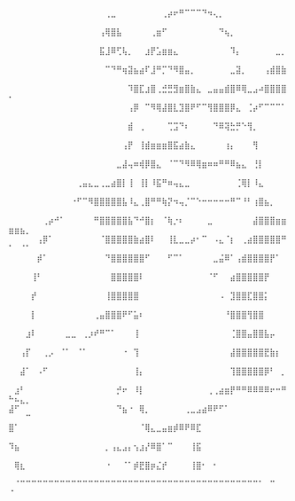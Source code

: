 <!-- ### Welcome  -->
⠀⠀⠀⠀⠀⠀⠀⠀⠀⠀⠀⠀⠀⠀⠀⠀⠀⢀⣀⠀⠀⠀⠀⠀⠀⠀⠀⢀⡴⠖⠛⠉⠉⠉⠙⠲⢄⡀⠀⠀⠀⠀⠀⠀⠀⠀⠀⠀⠀⠀⠀⠀⠀
⠀⠀⠀⠀⠀⠀⠀⠀⠀⠀⠀⠀⠀⠀⠀⠀⢠⢿⣿⣧⠀⠀⠀⠀⠀⢀⣶⠋⠀⠀⠀⠀⠀⠀⠀⠀⠀⠙⢦⡀⠀⠀⠀⠀⠀⠀⠀⠀⠀⠀⠀⠀⠀
⠀⠀⠀⠀⠀⠀⠀⠀⠀⠀⠀⠀⠀⠀⠀⠀⣯⣸⠿⢋⢧⡀⠀⠀⣰⡟⣡⣶⣶⣄⠀⠀⠀⠀⠀⠀⠀⠀⠀⠹⡄⠀⠀⠀⠀⠀⠀⣀⡀⠀⠀⠀⠀
⠀⠀⠀⠀⠀⠀⠀⠀⠀⠀⠀⠀⠀⠀⠀⠀⠀⠉⠙⠛⢶⣽⣦⣴⠏⣸⠛⡉⠙⠻⣿⣤⡀⠀⠀⠀⠀⠀⠀⣀⣽⡀⠀⠀⠀⢠⣾⣿⣷⠀⠀⠀⠀
⠀⠀⠀⠀⠀⠀⠀⠀⠀⠀⠀⠀⠀⠀⠀⠀⠀⠀⠀⠀⠀⠹⣿⣏⣰⣿⢀⣚⣛⣻⣶⣿⣷⣄⠀⣀⣤⣤⣾⣿⠿⢿⣀⣠⠴⣿⣿⣿⣿⠂⠀⠀⠀
⠀⠀⠀⠀⠀⠀⠀⠀⠀⠀⠀⠀⠀⠀⠀⠀⠀⠀⠀⠀⠀⢠⡿⠀⠉⠻⢿⣼⣿⣇⣹⣿⠟⠋⠉⢻⣿⣿⣿⡿⣄⠀⢈⡴⠋⠉⠉⠉⠁⠀⠀⠀⠀
⠀⠀⠀⠀⠀⠀⠀⠀⠀⠀⠀⠀⠀⠀⠀⠀⠀⠀⠀⠀⠀⣾⠀⢀⠀⠀⠀⠀⢉⣩⠙⠆⠀⠀⠀⠀⠙⠿⢽⣓⡛⠑⢻⡀⠀⠀⠀⠀⠀⠀⠀⠀⠀
⠀⠀⠀⠀⠀⠀⠀⠀⠀⠀⠀⠀⠀⠀⠀⠀⠀⠀⠀⠀⢠⡟⠀⢸⣾⣶⣶⣶⣿⣯⣴⣷⣄⠀⠀⠀⠀⠀⢰⡄⠀⠀⠀⢻⠀⠀⠀⠀⠀⠀⠀⠀⠀
⠀⠀⠀⠀⠀⠀⠀⠀⠀⠀⠀⠀⠀⠀⠀⠀⠀⠀⠀⣀⣼⢤⠶⢾⡿⣿⣄⠀⠈⠉⠙⠻⠿⢿⣶⠶⠶⠛⠛⠿⣦⣄⠀⢘⡇⠀⠀⠀⠀⠀⠀⠀⠀
⠀⠀⠀⠀⠀⠀⠀⠀⠀⠀⠀⠀⢀⣤⣄⣀⢀⣀⣴⣿⡇⢸⠀⢸⡇⠸⣯⠛⠶⢤⣄⣀⠀⠀⠀⠀⠀⠀⠀⠀⢈⢿⡇⠸⣄⠀⠀⠀⠀⠀⠀⠀⠀
⠀⠀⠀⠀⠀⠀⠀⠀⠀⠀⠀⠐⠋⠉⠻⣿⣿⣿⣿⣿⣧⠸⣄⢀⣿⠛⠛⢷⡝⠲⢤⡈⠉⠑⠒⠒⠒⠒⠒⠛⠉⠘⠃⢰⣿⣦⡀⠀⠀⠀⠀⠀⠀
⠀⠀⠀⠀⠀⠀⢀⡴⠚⠁⠀⠀⠀⠀⠀⠛⣿⣿⣿⣿⣿⣧⠙⠚⣿⡆⠀⠈⢷⡐⠆⠀⠀⠀⠀⣀⠀⠀⠀⠀⠀⠀⠀⣼⣿⣿⣿⣶⣶⣶⣶⣦⡀
⠀⠀⠀⠀⠀⢠⡿⠁⠀⠀⠀⠀⠀⠀⠀⠀⠈⣿⣿⣿⣿⣿⣷⣴⣿⠇⠀⠀⢸⣇⣀⣀⡴⠂⠉⠀⠠⣄⠈⡆⠀⢀⣴⣿⣿⣿⣿⣿⠛⠁⠀⠈⠁
⠀⠀⠀⠀⠀⡾⠁⠀⠀⠀⠀⠀⠀⠀⠀⠀⠀⠙⣿⣿⣿⣿⣿⣿⠋⠀⠀⠀⠋⠉⠁⠀⠀⠀⠀⠀⣀⣬⠿⠁⢠⣾⣿⣿⣿⣿⡟⠁⠀⠀⠀⠀⠀
⠀⠀⠀⠀⢸⠃⠀⠀⠀⠀⠀⠀⠀⠀⠀⠀⠀⠀⣿⣿⣿⣿⣿⠇⠀⠀⠀⠀⠀⠀⠀⠀⠀⠀⠀⠈⠋⠀⠀⣴⣿⣿⣿⣿⣿⡟⠀⠀⠀⠀⠀⠀⠀
⠀⠀⠀⠀⡞⠀⠀⠀⠀⠀⠀⠀⠀⠀⠀⠀⠀⢸⣿⣿⣿⣿⣿⠀⠀⠀⠀⠀⠀⠀⠀⠀⠀⠀⠀⠀⠀⠠⠀⣹⣿⣿⣏⣿⣿⡅⠀⠀⠀⠀⠀⠀⠀
⠀⠀⠀⠀⡇⠀⠀⠀⠀⠀⠀⠀⠀⠀⠀⢀⣤⣿⣿⣿⠟⠋⣥⠆⠀⠀⠀⠀⠀⠀⠀⠀⠀⠀⠀⠀⠀⠀⠘⣿⣿⣿⢻⣿⣿⠀⠀⠀⠀⠀⠀⠀⠀
⠀⠀⠀⣰⠇⠀⠀⠀⠀⠀⣀⣀⠀⢀⡰⠞⠛⠉⠁⠀⠀⠀⢸⠀⠀⠀⠀⠀⠀⠀⠀⠀⠀⠀⠀⠀⠀⠀⠀⢈⣿⣿⣤⣿⣿⣧⡤⠀⠀⠀⠀⠀⠀
⠀⠀⢠⡏⠀⠀⢀⡠⠀⠈⠁⠀⠈⠁⠀⠀⠀⠀⠀⠀⠐⠀⢹⠀⠀⠀⠀⠀⠀⠀⠀⠀⠀⠀⠀⠀⠀⠀⠀⣼⣿⣿⣿⣿⣿⣟⣷⡆⠀⠀⠀⠀⠀
⠀⠀⣼⠁⠀⠠⠋⠀⠀⠀⠀⠀⠀⠀⠀⠀⠀⠀⠀⠀⠀⠀⢸⡄⠀⠀⠀⠀⠀⠀⠀⠀⠀⠀⠀⠀⠀⠀⠀⢹⣿⣿⣿⣿⣿⡿⠃⠀⡀⠀⠀⠀⠀
⠀⣰⠃⠀⠀⠀⠀⠀⠀⠀⠀⠀⠀⠀⠀⠀⠀⠀⠀⡚⠖⠀⠸⡇⠀⠀⠀⠀⠀⠀⠀⠀⠀⠀⠀⢀⢀⣴⣶⡟⠛⠛⠿⠿⠿⠿⠖⠒⠛⠓⠦⣄⡀
⣼⠋⠀⠀⠀⠀⠀⠀⠀⠀⠀⠀⠀⠀⠀⠀⠀⠀⠀⠙⣦⠐⠀⢿⡀⠀⠀⠀⠀⠀⠀⢀⣀⣠⣴⠿⠟⠋⠁⠀⠀⠀⠀⠀⠀⠀⠀⠀⠀⠀⠀⠀⠉
⣿⠁⠀⠀⠀⠀⠀⠀⠀⠀⠀⠀⠀⠀⠀⠀⠀⠀⠀⠀⠀⠀⠀⠈⢿⣄⣀⣤⣶⡾⠿⠟⠿⣏⠀⠀⠀⠀⠀⠀⠀⠀⠀⠀⠀⠀⠀⠀⠀⠀⠀⠀⠀
⠹⣦⠀⠀⠀⠀⠀⠀⠀⠀⠀⠀⠀⠀⠀⠀⠀⡀⢠⣄⣠⡄⢢⣰⡜⠿⣿⠁⠉⠀⠀⠀⢸⣯⠀⠀⠀⠀⠀⠀⠀⠀⠀⠀⠀⠀⠀⠀⠀⠀⠀⠀⠀
⠀⢿⣆⠀⠀⠀⠀⠀⠀⠀⠀⠀⠀⠀⠀⠀⠀⠐⠀⠀⠈⠁⡾⣟⣿⡶⣌⡞⠀⠀⠀⠀⢸⣿⠂⠀⠂⠀⠀⠀⠀⠀⠀⠀⠀⠀⠀⠀⠀⠀⠀⠀⠀
⠀⠈⠉⠉⠉⠉⠉⠉⠉⠉⠉⠉⠉⠉⠉⠉⠉⠉⠉⠉⠉⠉⠉⠉⠉⠉⠉⠉⠉⠉⠉⠉⠉⠉⠉⠉⠉⠉⠉⠉⠉⠉⠉⠉⠁⠀⠉⠀⠀⠈⠀⠀⠀
<!--
**3uba/3uba** is a ✨ _special_ ✨ repository because its `README.md` (this file) appears on your GitHub profile.

Here are some ideas to get you started:

- 🔭 I’m currently working on ...
- 🌱 I’m currently learning ...
- 👯 I’m looking to collaborate on ...
- 🤔 I’m looking for help with ...
- 💬 Ask me about ...
- 📫 How to reach me: ...
- 😄 Pronouns: ...
- ⚡ Fun fact: ...
-->
